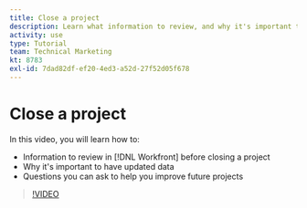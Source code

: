 ```yaml
---
title: Close a project
description: Learn what information to review, and why it's important to have updated data, in a project before closing it in [!DNL Adobe Workfront].
activity: use
type: Tutorial
team: Technical Marketing
kt: 8783
exl-id: 7dad82df-ef20-4ed3-a52d-27f52d05f678
---
```

# Close a project

In this video, you will learn how to:

* Information to review in [!DNL Workfront] before closing a project
* Why it's important to have updated data
* Questions you can ask to help you improve future projects

>[!VIDEO](https://video.tv.adobe.com/v/335096/?quality=12)

<!---
learn more urls:
Update task status
Issue statuses
--->
